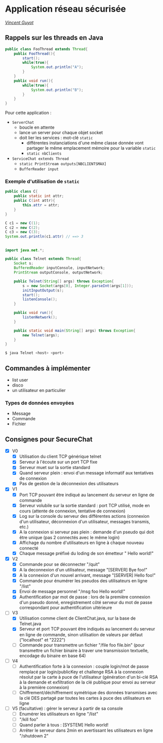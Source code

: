 # Application réseau sécurisée
*[Vincent Guyot](mailto:vincent.guyot@esiea.fr)*

## Rappels sur les threads en Java

```java
public class FooThread extends Thread{
	public FooThread(){
		start();
		while(true){
			System.out.println("A");
		}
	}
	public void run(){
		while(true){
			System.out.println("B");
		}
	}
}
```

Pour cette application :
* `ServerChat`
	* boucle en attente
	* lance un server pour chaque objet socket
	* doit lier les services : mot-clé `static`
		* différentes instanciations d'une même classe donnée vont partager le même emplacement mémoire pour la variable `static`
		* `static nbClients`
* `ServiceChat extends Thread`
	* `static PrintStream outputs[NBCLIENTSMAX]`
	* `BufferReader input`

### Exemple d'utilisation de `static`

```java
public class C{
	public static int attr;
	public C(int attr){
		this.attr = attr;
	}
}
```
```java
C c1 = new C(1);
C c2 = new C(2);
C c3 = new C(3);
System.out.println(c1.attr)	// ==> 3
```

##

```java
import java.net.*;

public class Telnet extends Thread{
	Socket s;
	BufferedReader inputConsole, inputNetwork;
	PrintStream outputConsole, outputNetwork;

	public Telnet(String[] args) throws Exception{
		s = new Socket(args[0], Integer.parseInt(args[1]));
		initInputOutput(s);
		start();
		listenConsole();
	}

	public void run(){
		listenNetwork();
	}

	public static void main(String[] args) throws Exception{
		new Telnet(args);
	}
}
```
```bash
$ java Telnet <host> <port>
```

## Commandes à implémenter

* list user
* disco
* un utilisateur en particulier

### Types de données envoyées

* Message
* Commande
* Fichier

## Consignes pour SecureChat

- [x] V0
	- [x] Utilisation du client TCP générique telnet
	- [x] Serveur à l'écoute sur un port TCP fixe
	- [x] Serveur muet sur la sortie standard
	- [x] Quand serveur plein : envoi d'un message informatif aux tentatives de connexion
	- [x] Pas de gestion de la déconnexion des utilisateurs
- [x] V1
	- [x] Port TCP pouvant être indiqué au lancement du serveur en ligne de commande
	- [x] Serveur volubile sur la sortie standard : port TCP utilisé, mode en cours (attente de connexion, tentative de connexion)
	- [x] Log sur la console du serveur des différentes actions (connexion d'un utilisateur, déconnexion d'un utilisateur, messages transmis, etc.)
	- [x] A la connexion si serveur pas plein : demande d'un pseudo qui doit être unique (pas 2 connectés avec le même login)
	- [x] Affichage du nombre d'utilisateurs en ligne à chaque nouveau connecté
	- [x] Chaque message préfixé du loding de son émetteur "<foo> Hello world!"
- [x] V2
	- [x] Commande pour se déconnecter "/quit"
	- [x] A la deconnexion d'un utilisateur, message "[SERVER] Bye foo!"
	- [x] A la connexion d'un nouvel arrivant, message "[SERVER] Hello foo!"
	- [x] Commande pour énumérer les pseudos des utilisateurs en ligne "/list"
	- [x] Envoi de message personnel "/msg foo Hello world!"
	- [x] Authentification par mot de passe : lors de la première connexion d'un pseudo donné, enregistrement côté serveur du mot de passe correspondant pour authentification ultérieure
- [ ] V3
	- [x] Utilisation comme client de ClientChat.java, sur la base de Telnet.java
	- [x] Serveur et port TCP pouvant être indiqués au lancement du serveur en ligne de commande, sinon utilisation de valeurs par défaut ("localhost" et "2222")
	- [ ] Commande pour transmettre un fichier "/file foo file.bin" (pour transmettre un fichier binaire à traver une transmission textuelle, encodage du binaire en base 64)
- [ ] V4
	- [ ] Authentification forte à la connexion : couple login/mot de passe remplacé par login/publicKey et challenge RSA à la connexion résolut par la carte à puce de l'utilisateur (génération d'un bi-clé RSA à la demande et exfiltration de la clé publique pour envoi au serveur à la première connexion)
	- [ ] Chiffrement/déchiffrement symétrique des données transmises avec la clé DES partagé par toutes les cartes à puce des utilisateurs en ligne
- [ ] V5 (facultative) : gérer le serveur à partir de sa console
	- [ ] Enumérer les utilisateurs en ligne "/list"
	- [ ] "/kill foo"
	- [ ] Quand parler à tous : [SYSTEM] Hello world!
	- [ ] Arrêter le serveur dans 2min en avertissant les utilisateurs en ligne "/shutdown 2"